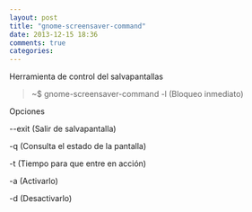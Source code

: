 ```yaml
---
layout: post
title: "gnome-screensaver-command"
date: 2013-12-15 18:36
comments: true
categories: 
---
```

Herramienta de control del salvapantallas

>~$ gnome-screensaver-command -l (Bloqueo inmediato)

Opciones

--exit (Salir de salvapantalla)

-q (Consulta el estado de la pantalla)

-t (Tiempo para que entre en acción)

-a (Activarlo)

-d (Desactivarlo)

